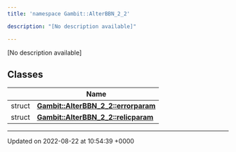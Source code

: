 ```yaml
---
title: 'namespace Gambit::AlterBBN_2_2'

description: "[No description available]"

---
```







[No description available]

## Classes

|                | Name           |
| -------------- | -------------- |
| struct | **[Gambit::AlterBBN_2_2::errorparam](/documentation/code/gambit_2-2/classes/structgambit_1_1alterbbn__2__2_1_1errorparam/)**  |
| struct | **[Gambit::AlterBBN_2_2::relicparam](/documentation/code/gambit_2-2/classes/structgambit_1_1alterbbn__2__2_1_1relicparam/)**  |






-------------------------------

Updated on 2022-08-22 at 10:54:39 +0000